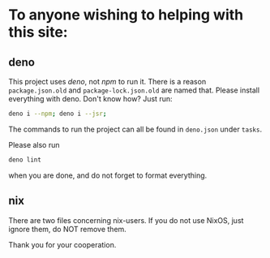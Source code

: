 # To anyone wishing to helping with this site:

## deno

This project uses _deno_, not _npm_ to run it. There is a reason `package.json.old` and `package-lock.json.old` are named that. Please install everything with deno. Don't know how? Just run:

```bash
deno i --npm; deno i --jsr;
```

The commands to run the project can all be found in `deno.json` under `tasks`.

Please also run

```bash
deno lint
```

when you are done, and do not forget to format everything.

## nix

There are two files concerning nix-users. If you do not use NixOS, just ignore them, do NOT remove them.

Thank you for your cooperation.

